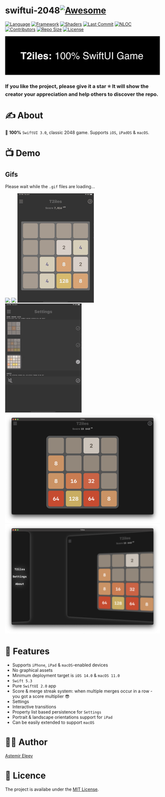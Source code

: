 # swiftui-2048[![Awesome](https://cdn.rawgit.com/sindresorhus/awesome/d7305f38d29fed78fa85652e3a63e154dd8e8829/media/badge.svg)](https://github.com/sindresorhus/awesome)

[![Language](https://img.shields.io/badge/Language-Swift_5.5-orange.svg)]()
[![Framework](https://img.shields.io/badge/Framework-SwiftUI_3.0-red.svg)]()
[![Shaders](https://img.shields.io/badge/Platforms-iOS|iPadOS|macOS-green.svg)]()
[![Last Commit](https://img.shields.io/github/last-commit/jvirus/swiftui-2048)]()
[![NLOC](https://img.shields.io/tokei/lines/github/jvirus/swiftui-2048)]()
[![Contributors](https://img.shields.io/github/contributors/jvirus/swiftui-2048)]()
[![Repo Size](https://img.shields.io/github/repo-size/jvirus/swiftui-2048)]()
[![License](https://img.shields.io/badge/License-MIT-blue.svg)]()

![](logo.png)

### If you like the project, please give it a star ⭐ It will show the creator your appreciation and help others to discover the repo.

# ✍️ About 
🎲 **100%** `SwiftUI 3.0`, classic 2048 game. Supports `iOS`, `iPadOS` & `macOS`. 

# 📺 Demo 

## Gifs
Please wait while the `.gif` files are loading...

<img src="/Resources/01.gif" width="49.5%"> <img src="/Resources/02.gif" width="49.5%"> 
<img src="/Resources/03.gif" width="49.5%"> <img src="/Resources/04.gif" width="49.5%">
<img src="/Resources/macOS01.png" width="100%">
 <img src="/Resources/macOS02.png" width="100%">

# 👻 Features
- Supports `iPhone`, `iPad` & `macOS`-enabled devices
- No graphical assets
- Minimum deployment target is `iOS 14.0` & `macOS 11.0`
- `Swift 5.3`
- Pure `SwiftUI 2.0` app
- Score & merge streak system: when multiple merges occur in a row - you got a score multiplier 😎
- Settings
- Interactive transitions
- Property list based persistence for `Settings`
- Portrait & landscape orientations support for `iPad`
- Can be easily extended to support `macOS`

# 👨‍💻 Author 
[Astemir Eleev](https://github.com/jVirus)

# 🔖 Licence
The project is availabe under the [MIT License]().
